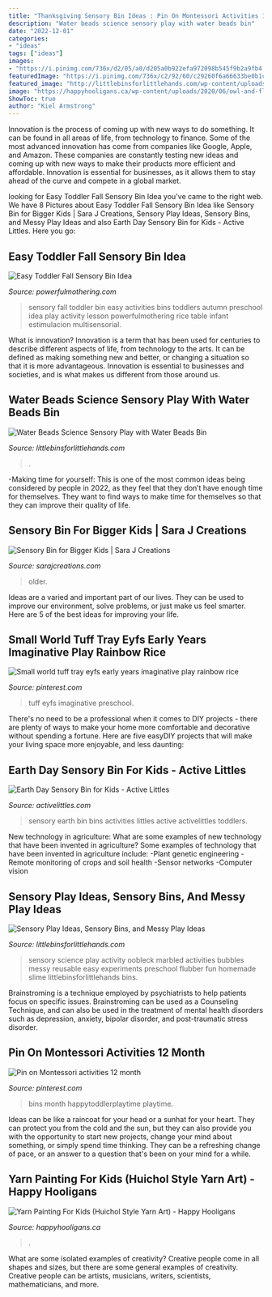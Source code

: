 ```yaml
---
title: "Thanksgiving Sensory Bin Ideas : Pin On Montessori Activities 12 Month"
description: "Water beads science sensory play with water beads bin"
date: "2022-12-01"
categories:
- "ideas"
tags: ["ideas"]
images:
- "https://i.pinimg.com/736x/d2/05/a0/d205a0b922efa972098b545f9b2a9fb4.jpg"
featuredImage: "https://i.pinimg.com/736x/c2/92/60/c29260f6a66633be0b1c41b2c1a8f0ad.jpg"
featured_image: "http://littlebinsforlittlehands.com/wp-content/uploads/2015/02/Marbled-Oobleck-Science-Art-Sensory-Play-Activity.jpg"
image: "https://happyhooligans.ca/wp-content/uploads/2020/06/owl-and-flower-art-on-styrofoam-tray-made-with-yarn.jpg"
ShowToc: true
author: "Kiel Armstrong"
---
```



Innovation is the process of coming up with new ways to do something. It can be found in all areas of life, from technology to finance. Some of the most advanced innovation has come from companies like Google, Apple, and Amazon. These companies are constantly testing new ideas and coming up with new ways to make their products more efficient and affordable. Innovation is essential for businesses, as it allows them to stay ahead of the curve and compete in a global market.

	

		
looking for Easy Toddler Fall Sensory Bin Idea you've came to the right web. We have 8 Pictures about Easy Toddler Fall Sensory Bin Idea like Sensory Bin for Bigger Kids | Sara J Creations, Sensory Play Ideas, Sensory Bins, and Messy Play Ideas and also Earth Day Sensory Bin for Kids - Active Littles. Here you go:
		
    
## Easy Toddler Fall Sensory Bin Idea

<img loading=lazy src="https://www.powerfulmothering.com/wp-content/uploads/2016/09/easy-toddler-fall-sensory-bin-idea-1.jpg" onerror="this.onerror=null;this.src='https://tse2.mm.bing.net/th?id=OIP.04D24dX4-C77AvoEGKso7QHaO0&amp;pid=15.1';" alt="Easy Toddler Fall Sensory Bin Idea">

_Source: powerfulmothering.com_

>sensory fall toddler bin easy activities bins toddlers autumn preschool idea play activity lesson powerfulmothering rice table infant estimulacion multisensorial. 

	

What is innovation?
Innovation is a term that has been used for centuries to describe different aspects of life, from technology to the arts. It can be defined as making something new and better, or changing a situation so that it is more advantageous. Innovation is essential to businesses and societies, and is what makes us different from those around us.

    
## Water Beads Science Sensory Play With Water Beads Bin

<img loading=lazy src="https://littlebinsforlittlehands.com/wp-content/uploads/2015/05/Exploring-Volume-with-Water-Beads-Science-Activity.jpg" onerror="this.onerror=null;this.src='https://tse2.mm.bing.net/th?id=OIP.VHajUxy4jNcifbxZJ_AWMQHaLH&amp;pid=15.1';" alt="Water Beads Science Sensory Play with Water Beads Bin">

_Source: littlebinsforlittlehands.com_

>. 

	

-Making time for yourself: This is one of the most common ideas being considered by people in 2022, as they feel that they don’t have enough time for themselves. They want to find ways to make time for themselves so that they can improve their quality of life.

    
## Sensory Bin For Bigger Kids | Sara J Creations

<img loading=lazy src="https://1.bp.blogspot.com/-LJHfA_objGk/WTgkkNsGxYI/AAAAAAAAG4g/8pD71ToK9gkhMaM7XY1KJcRQ2YoO491iQCEw/s1600/Slide8.JPG" onerror="this.onerror=null;this.src='https://tse1.mm.bing.net/th?id=OIP.p9HOaXDa4RaNWgcT0Q79aQHaM4&amp;pid=15.1';" alt="Sensory Bin for Bigger Kids | Sara J Creations">

_Source: sarajcreations.com_

>older. 

	

Ideas are a varied and important part of our lives. They can be used to improve our environment, solve problems, or just make us feel smarter. Here are 5 of the best ideas for improving your life.

    
## Small World Tuff Tray Eyfs Early Years Imaginative Play Rainbow Rice

<img loading=lazy src="https://i.pinimg.com/736x/c2/92/60/c29260f6a66633be0b1c41b2c1a8f0ad.jpg" onerror="this.onerror=null;this.src='https://tse4.mm.bing.net/th?id=OIP.VhVx3FPavjp0UHcjKtG8xwHaJ3&amp;pid=15.1';" alt="Small world tuff tray eyfs early years imaginative play rainbow rice">

_Source: pinterest.com_

>tuff eyfs imaginative preschool. 

	

There's no need to be a professional when it comes to DIY projects - there are plenty of ways to make your home more comfortable and decorative without spending a fortune. Here are five easyDIY projects that will make your living space more enjoyable, and less daunting: 

    
## Earth Day Sensory Bin For Kids - Active Littles

<img loading=lazy src="https://activelittles.com/wp-content/uploads/2020/04/earth-day-sensory-bin.png" onerror="this.onerror=null;this.src='https://tse1.mm.bing.net/th?id=OIP.-2v9CpPlPYCfX3u63Xr5HwHaLH&amp;pid=15.1';" alt="Earth Day Sensory Bin for Kids - Active Littles">

_Source: activelittles.com_

>sensory earth bin bins activities littles active activelittles toddlers. 

	

New technology in agriculture: What are some examples of new technology that have been invented in agriculture?
Some examples of technology that have been invented in agriculture include:
-Plant genetic engineering
-Remote monitoring of crops and soil health 
-Sensor networks 
-Computer vision

    
## Sensory Play Ideas, Sensory Bins, And Messy Play Ideas

<img loading=lazy src="http://littlebinsforlittlehands.com/wp-content/uploads/2015/02/Marbled-Oobleck-Science-Art-Sensory-Play-Activity.jpg" onerror="this.onerror=null;this.src='https://tse4.mm.bing.net/th?id=OIP.JjWWHYCGyR6YFXSmEpvx_gHaNv&amp;pid=15.1';" alt="Sensory Play Ideas, Sensory Bins, and Messy Play Ideas">

_Source: littlebinsforlittlehands.com_

>sensory science play activity oobleck marbled activities bubbles messy reusable easy experiments preschool flubber fun homemade slime littlebinsforlittlehands bins. 

	

Brainstroming is a technique employed by psychiatrists to help patients focus on specific issues. Brainstroming can be used as a Counseling Technique, and can also be used in the treatment of mental health disorders such as depression, anxiety, bipolar disorder, and post-traumatic stress disorder.

    
## Pin On Montessori Activities 12 Month

<img loading=lazy src="https://i.pinimg.com/736x/d2/05/a0/d205a0b922efa972098b545f9b2a9fb4.jpg" onerror="this.onerror=null;this.src='https://tse3.mm.bing.net/th?id=OIP.9BlFAZ5g5_fYxi-z0v2seQHaO0&amp;pid=15.1';" alt="Pin on Montessori activities 12 month">

_Source: pinterest.com_

>bins month happytoddlerplaytime playtime. 

	

Ideas can be like a raincoat for your head or a sunhat for your heart. They can protect you from the cold and the sun, but they can also provide you with the opportunity to start new projects, change your mind about something, or simply spend time thinking. They can be a refreshing change of pace, or an answer to a question that's been on your mind for a while.

    
## Yarn Painting For Kids (Huichol Style Yarn Art) - Happy Hooligans

<img loading=lazy src="https://happyhooligans.ca/wp-content/uploads/2020/06/owl-and-flower-art-on-styrofoam-tray-made-with-yarn.jpg" onerror="this.onerror=null;this.src='https://tse2.mm.bing.net/th?id=OIP.TY2_Sd7xuiss_7qX961DsQHaLH&amp;pid=15.1';" alt="Yarn Painting For Kids (Huichol Style Yarn Art) - Happy Hooligans">

_Source: happyhooligans.ca_

>. 

	

What are some isolated examples of creativity?
Creative people come in all shapes and sizes, but there are some general examples of creativity. Creative people can be artists, musicians, writers, scientists, mathematicians, and more.

